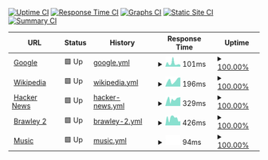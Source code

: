 [![Uptime CI](https://github.com/youngcaptains/upptime/workflows/Uptime%20CI/badge.svg)](https://github.com/youngcaptains/upptime/actions?query=workflow%3A%22Uptime+CI%22)
[![Response Time CI](https://github.com/youngcaptains/upptime/workflows/Response%20Time%20CI/badge.svg)](https://github.com/youngcaptains/upptime/actions?query=workflow%3A%22Response+Time+CI%22)
[![Graphs CI](https://github.com/youngcaptains/upptime/workflows/Graphs%20CI/badge.svg)](https://github.com/youngcaptains/upptime/actions?query=workflow%3A%22Graphs+CI%22)
[![Static Site CI](https://github.com/youngcaptains/upptime/workflows/Static%20Site%20CI/badge.svg)](https://github.com/youngcaptains/upptime/actions?query=workflow%3A%22Static+Site+CI%22)
[![Summary CI](https://github.com/youngcaptains/upptime/workflows/Summary%20CI/badge.svg)](https://github.com/youngcaptains/upptime/actions?query=workflow%3A%22Summary+CI%22)

<!--start: status pages-->
<!-- This summary is generated by Upptime (https://github.com/upptime/upptime) -->
<!-- Do not edit this manually, your changes will be overwritten -->
<!-- prettier-ignore -->
| URL | Status | History | Response Time | Uptime |
| --- | ------ | ------- | ------------- | ------ |
| <img alt="" src="https://icons.duckduckgo.com/ip3/www.google.com.ico" height="13"> [Google](https://www.google.com) | 🟩 Up | [google.yml](https://github.com/youngcaptains/upptime/commits/HEAD/history/google.yml) | <details><summary><img alt="Response time graph" src="./graphs/google/response-time-week.png" height="20"> 101ms</summary><br><a href="https://youngcaptains.github.io/upptime/history/google"><img alt="Response time 95" src="https://img.shields.io/endpoint?url=https%3A%2F%2Fraw.githubusercontent.com%2Fyoungcaptains%2Fupptime%2FHEAD%2Fapi%2Fgoogle%2Fresponse-time.json"></a><br><a href="https://youngcaptains.github.io/upptime/history/google"><img alt="24-hour response time 75" src="https://img.shields.io/endpoint?url=https%3A%2F%2Fraw.githubusercontent.com%2Fyoungcaptains%2Fupptime%2FHEAD%2Fapi%2Fgoogle%2Fresponse-time-day.json"></a><br><a href="https://youngcaptains.github.io/upptime/history/google"><img alt="7-day response time 101" src="https://img.shields.io/endpoint?url=https%3A%2F%2Fraw.githubusercontent.com%2Fyoungcaptains%2Fupptime%2FHEAD%2Fapi%2Fgoogle%2Fresponse-time-week.json"></a><br><a href="https://youngcaptains.github.io/upptime/history/google"><img alt="30-day response time 98" src="https://img.shields.io/endpoint?url=https%3A%2F%2Fraw.githubusercontent.com%2Fyoungcaptains%2Fupptime%2FHEAD%2Fapi%2Fgoogle%2Fresponse-time-month.json"></a><br><a href="https://youngcaptains.github.io/upptime/history/google"><img alt="1-year response time 97" src="https://img.shields.io/endpoint?url=https%3A%2F%2Fraw.githubusercontent.com%2Fyoungcaptains%2Fupptime%2FHEAD%2Fapi%2Fgoogle%2Fresponse-time-year.json"></a></details> | <details><summary><a href="https://youngcaptains.github.io/upptime/history/google">100.00%</a></summary><a href="https://youngcaptains.github.io/upptime/history/google"><img alt="All-time uptime 100.00%" src="https://img.shields.io/endpoint?url=https%3A%2F%2Fraw.githubusercontent.com%2Fyoungcaptains%2Fupptime%2FHEAD%2Fapi%2Fgoogle%2Fuptime.json"></a><br><a href="https://youngcaptains.github.io/upptime/history/google"><img alt="24-hour uptime 100.00%" src="https://img.shields.io/endpoint?url=https%3A%2F%2Fraw.githubusercontent.com%2Fyoungcaptains%2Fupptime%2FHEAD%2Fapi%2Fgoogle%2Fuptime-day.json"></a><br><a href="https://youngcaptains.github.io/upptime/history/google"><img alt="7-day uptime 100.00%" src="https://img.shields.io/endpoint?url=https%3A%2F%2Fraw.githubusercontent.com%2Fyoungcaptains%2Fupptime%2FHEAD%2Fapi%2Fgoogle%2Fuptime-week.json"></a><br><a href="https://youngcaptains.github.io/upptime/history/google"><img alt="30-day uptime 100.00%" src="https://img.shields.io/endpoint?url=https%3A%2F%2Fraw.githubusercontent.com%2Fyoungcaptains%2Fupptime%2FHEAD%2Fapi%2Fgoogle%2Fuptime-month.json"></a><br><a href="https://youngcaptains.github.io/upptime/history/google"><img alt="1-year uptime 100.00%" src="https://img.shields.io/endpoint?url=https%3A%2F%2Fraw.githubusercontent.com%2Fyoungcaptains%2Fupptime%2FHEAD%2Fapi%2Fgoogle%2Fuptime-year.json"></a></details>
| <img alt="" src="https://icons.duckduckgo.com/ip3/en.wikipedia.org.ico" height="13"> [Wikipedia](https://en.wikipedia.org) | 🟩 Up | [wikipedia.yml](https://github.com/youngcaptains/upptime/commits/HEAD/history/wikipedia.yml) | <details><summary><img alt="Response time graph" src="./graphs/wikipedia/response-time-week.png" height="20"> 196ms</summary><br><a href="https://youngcaptains.github.io/upptime/history/wikipedia"><img alt="Response time 211" src="https://img.shields.io/endpoint?url=https%3A%2F%2Fraw.githubusercontent.com%2Fyoungcaptains%2Fupptime%2FHEAD%2Fapi%2Fwikipedia%2Fresponse-time.json"></a><br><a href="https://youngcaptains.github.io/upptime/history/wikipedia"><img alt="24-hour response time 198" src="https://img.shields.io/endpoint?url=https%3A%2F%2Fraw.githubusercontent.com%2Fyoungcaptains%2Fupptime%2FHEAD%2Fapi%2Fwikipedia%2Fresponse-time-day.json"></a><br><a href="https://youngcaptains.github.io/upptime/history/wikipedia"><img alt="7-day response time 196" src="https://img.shields.io/endpoint?url=https%3A%2F%2Fraw.githubusercontent.com%2Fyoungcaptains%2Fupptime%2FHEAD%2Fapi%2Fwikipedia%2Fresponse-time-week.json"></a><br><a href="https://youngcaptains.github.io/upptime/history/wikipedia"><img alt="30-day response time 228" src="https://img.shields.io/endpoint?url=https%3A%2F%2Fraw.githubusercontent.com%2Fyoungcaptains%2Fupptime%2FHEAD%2Fapi%2Fwikipedia%2Fresponse-time-month.json"></a><br><a href="https://youngcaptains.github.io/upptime/history/wikipedia"><img alt="1-year response time 211" src="https://img.shields.io/endpoint?url=https%3A%2F%2Fraw.githubusercontent.com%2Fyoungcaptains%2Fupptime%2FHEAD%2Fapi%2Fwikipedia%2Fresponse-time-year.json"></a></details> | <details><summary><a href="https://youngcaptains.github.io/upptime/history/wikipedia">100.00%</a></summary><a href="https://youngcaptains.github.io/upptime/history/wikipedia"><img alt="All-time uptime 100.00%" src="https://img.shields.io/endpoint?url=https%3A%2F%2Fraw.githubusercontent.com%2Fyoungcaptains%2Fupptime%2FHEAD%2Fapi%2Fwikipedia%2Fuptime.json"></a><br><a href="https://youngcaptains.github.io/upptime/history/wikipedia"><img alt="24-hour uptime 100.00%" src="https://img.shields.io/endpoint?url=https%3A%2F%2Fraw.githubusercontent.com%2Fyoungcaptains%2Fupptime%2FHEAD%2Fapi%2Fwikipedia%2Fuptime-day.json"></a><br><a href="https://youngcaptains.github.io/upptime/history/wikipedia"><img alt="7-day uptime 100.00%" src="https://img.shields.io/endpoint?url=https%3A%2F%2Fraw.githubusercontent.com%2Fyoungcaptains%2Fupptime%2FHEAD%2Fapi%2Fwikipedia%2Fuptime-week.json"></a><br><a href="https://youngcaptains.github.io/upptime/history/wikipedia"><img alt="30-day uptime 100.00%" src="https://img.shields.io/endpoint?url=https%3A%2F%2Fraw.githubusercontent.com%2Fyoungcaptains%2Fupptime%2FHEAD%2Fapi%2Fwikipedia%2Fuptime-month.json"></a><br><a href="https://youngcaptains.github.io/upptime/history/wikipedia"><img alt="1-year uptime 100.00%" src="https://img.shields.io/endpoint?url=https%3A%2F%2Fraw.githubusercontent.com%2Fyoungcaptains%2Fupptime%2FHEAD%2Fapi%2Fwikipedia%2Fuptime-year.json"></a></details>
| <img alt="" src="https://icons.duckduckgo.com/ip3/news.ycombinator.com.ico" height="13"> [Hacker News](https://news.ycombinator.com) | 🟩 Up | [hacker-news.yml](https://github.com/youngcaptains/upptime/commits/HEAD/history/hacker-news.yml) | <details><summary><img alt="Response time graph" src="./graphs/hacker-news/response-time-week.png" height="20"> 329ms</summary><br><a href="https://youngcaptains.github.io/upptime/history/hacker-news"><img alt="Response time 308" src="https://img.shields.io/endpoint?url=https%3A%2F%2Fraw.githubusercontent.com%2Fyoungcaptains%2Fupptime%2FHEAD%2Fapi%2Fhacker-news%2Fresponse-time.json"></a><br><a href="https://youngcaptains.github.io/upptime/history/hacker-news"><img alt="24-hour response time 235" src="https://img.shields.io/endpoint?url=https%3A%2F%2Fraw.githubusercontent.com%2Fyoungcaptains%2Fupptime%2FHEAD%2Fapi%2Fhacker-news%2Fresponse-time-day.json"></a><br><a href="https://youngcaptains.github.io/upptime/history/hacker-news"><img alt="7-day response time 329" src="https://img.shields.io/endpoint?url=https%3A%2F%2Fraw.githubusercontent.com%2Fyoungcaptains%2Fupptime%2FHEAD%2Fapi%2Fhacker-news%2Fresponse-time-week.json"></a><br><a href="https://youngcaptains.github.io/upptime/history/hacker-news"><img alt="30-day response time 331" src="https://img.shields.io/endpoint?url=https%3A%2F%2Fraw.githubusercontent.com%2Fyoungcaptains%2Fupptime%2FHEAD%2Fapi%2Fhacker-news%2Fresponse-time-month.json"></a><br><a href="https://youngcaptains.github.io/upptime/history/hacker-news"><img alt="1-year response time 301" src="https://img.shields.io/endpoint?url=https%3A%2F%2Fraw.githubusercontent.com%2Fyoungcaptains%2Fupptime%2FHEAD%2Fapi%2Fhacker-news%2Fresponse-time-year.json"></a></details> | <details><summary><a href="https://youngcaptains.github.io/upptime/history/hacker-news">100.00%</a></summary><a href="https://youngcaptains.github.io/upptime/history/hacker-news"><img alt="All-time uptime 100.00%" src="https://img.shields.io/endpoint?url=https%3A%2F%2Fraw.githubusercontent.com%2Fyoungcaptains%2Fupptime%2FHEAD%2Fapi%2Fhacker-news%2Fuptime.json"></a><br><a href="https://youngcaptains.github.io/upptime/history/hacker-news"><img alt="24-hour uptime 100.00%" src="https://img.shields.io/endpoint?url=https%3A%2F%2Fraw.githubusercontent.com%2Fyoungcaptains%2Fupptime%2FHEAD%2Fapi%2Fhacker-news%2Fuptime-day.json"></a><br><a href="https://youngcaptains.github.io/upptime/history/hacker-news"><img alt="7-day uptime 100.00%" src="https://img.shields.io/endpoint?url=https%3A%2F%2Fraw.githubusercontent.com%2Fyoungcaptains%2Fupptime%2FHEAD%2Fapi%2Fhacker-news%2Fuptime-week.json"></a><br><a href="https://youngcaptains.github.io/upptime/history/hacker-news"><img alt="30-day uptime 100.00%" src="https://img.shields.io/endpoint?url=https%3A%2F%2Fraw.githubusercontent.com%2Fyoungcaptains%2Fupptime%2FHEAD%2Fapi%2Fhacker-news%2Fuptime-month.json"></a><br><a href="https://youngcaptains.github.io/upptime/history/hacker-news"><img alt="1-year uptime 100.00%" src="https://img.shields.io/endpoint?url=https%3A%2F%2Fraw.githubusercontent.com%2Fyoungcaptains%2Fupptime%2FHEAD%2Fapi%2Fhacker-news%2Fuptime-year.json"></a></details>
| <img alt="" src="https://icons.duckduckgo.com/ip3/cruelajarevents.teambrawley.repl.co.ico" height="13"> [Brawley 2](https://cruelajarevents.teambrawley.repl.co/) | 🟩 Up | [brawley-2.yml](https://github.com/youngcaptains/upptime/commits/HEAD/history/brawley-2.yml) | <details><summary><img alt="Response time graph" src="./graphs/brawley-2/response-time-week.png" height="20"> 426ms</summary><br><a href="https://youngcaptains.github.io/upptime/history/brawley-2"><img alt="Response time 457" src="https://img.shields.io/endpoint?url=https%3A%2F%2Fraw.githubusercontent.com%2Fyoungcaptains%2Fupptime%2FHEAD%2Fapi%2Fbrawley-2%2Fresponse-time.json"></a><br><a href="https://youngcaptains.github.io/upptime/history/brawley-2"><img alt="24-hour response time 493" src="https://img.shields.io/endpoint?url=https%3A%2F%2Fraw.githubusercontent.com%2Fyoungcaptains%2Fupptime%2FHEAD%2Fapi%2Fbrawley-2%2Fresponse-time-day.json"></a><br><a href="https://youngcaptains.github.io/upptime/history/brawley-2"><img alt="7-day response time 426" src="https://img.shields.io/endpoint?url=https%3A%2F%2Fraw.githubusercontent.com%2Fyoungcaptains%2Fupptime%2FHEAD%2Fapi%2Fbrawley-2%2Fresponse-time-week.json"></a><br><a href="https://youngcaptains.github.io/upptime/history/brawley-2"><img alt="30-day response time 457" src="https://img.shields.io/endpoint?url=https%3A%2F%2Fraw.githubusercontent.com%2Fyoungcaptains%2Fupptime%2FHEAD%2Fapi%2Fbrawley-2%2Fresponse-time-month.json"></a><br><a href="https://youngcaptains.github.io/upptime/history/brawley-2"><img alt="1-year response time 457" src="https://img.shields.io/endpoint?url=https%3A%2F%2Fraw.githubusercontent.com%2Fyoungcaptains%2Fupptime%2FHEAD%2Fapi%2Fbrawley-2%2Fresponse-time-year.json"></a></details> | <details><summary><a href="https://youngcaptains.github.io/upptime/history/brawley-2">100.00%</a></summary><a href="https://youngcaptains.github.io/upptime/history/brawley-2"><img alt="All-time uptime 100.00%" src="https://img.shields.io/endpoint?url=https%3A%2F%2Fraw.githubusercontent.com%2Fyoungcaptains%2Fupptime%2FHEAD%2Fapi%2Fbrawley-2%2Fuptime.json"></a><br><a href="https://youngcaptains.github.io/upptime/history/brawley-2"><img alt="24-hour uptime 100.00%" src="https://img.shields.io/endpoint?url=https%3A%2F%2Fraw.githubusercontent.com%2Fyoungcaptains%2Fupptime%2FHEAD%2Fapi%2Fbrawley-2%2Fuptime-day.json"></a><br><a href="https://youngcaptains.github.io/upptime/history/brawley-2"><img alt="7-day uptime 100.00%" src="https://img.shields.io/endpoint?url=https%3A%2F%2Fraw.githubusercontent.com%2Fyoungcaptains%2Fupptime%2FHEAD%2Fapi%2Fbrawley-2%2Fuptime-week.json"></a><br><a href="https://youngcaptains.github.io/upptime/history/brawley-2"><img alt="30-day uptime 100.00%" src="https://img.shields.io/endpoint?url=https%3A%2F%2Fraw.githubusercontent.com%2Fyoungcaptains%2Fupptime%2FHEAD%2Fapi%2Fbrawley-2%2Fuptime-month.json"></a><br><a href="https://youngcaptains.github.io/upptime/history/brawley-2"><img alt="1-year uptime 100.00%" src="https://img.shields.io/endpoint?url=https%3A%2F%2Fraw.githubusercontent.com%2Fyoungcaptains%2Fupptime%2FHEAD%2Fapi%2Fbrawley-2%2Fuptime-year.json"></a></details>
| <img alt="" src="https://icons.duckduckgo.com/ip3/music.youtube.com.ico" height="13"> [Music](https://music.youtube.com) | 🟩 Up | [music.yml](https://github.com/youngcaptains/upptime/commits/HEAD/history/music.yml) | <details><summary><img alt="Response time graph" src="./graphs/music/response-time-week.png" height="20"> 94ms</summary><br><a href="https://youngcaptains.github.io/upptime/history/music"><img alt="Response time 99" src="https://img.shields.io/endpoint?url=https%3A%2F%2Fraw.githubusercontent.com%2Fyoungcaptains%2Fupptime%2FHEAD%2Fapi%2Fmusic%2Fresponse-time.json"></a><br><a href="https://youngcaptains.github.io/upptime/history/music"><img alt="24-hour response time 97" src="https://img.shields.io/endpoint?url=https%3A%2F%2Fraw.githubusercontent.com%2Fyoungcaptains%2Fupptime%2FHEAD%2Fapi%2Fmusic%2Fresponse-time-day.json"></a><br><a href="https://youngcaptains.github.io/upptime/history/music"><img alt="7-day response time 94" src="https://img.shields.io/endpoint?url=https%3A%2F%2Fraw.githubusercontent.com%2Fyoungcaptains%2Fupptime%2FHEAD%2Fapi%2Fmusic%2Fresponse-time-week.json"></a><br><a href="https://youngcaptains.github.io/upptime/history/music"><img alt="30-day response time 99" src="https://img.shields.io/endpoint?url=https%3A%2F%2Fraw.githubusercontent.com%2Fyoungcaptains%2Fupptime%2FHEAD%2Fapi%2Fmusic%2Fresponse-time-month.json"></a><br><a href="https://youngcaptains.github.io/upptime/history/music"><img alt="1-year response time 99" src="https://img.shields.io/endpoint?url=https%3A%2F%2Fraw.githubusercontent.com%2Fyoungcaptains%2Fupptime%2FHEAD%2Fapi%2Fmusic%2Fresponse-time-year.json"></a></details> | <details><summary><a href="https://youngcaptains.github.io/upptime/history/music">100.00%</a></summary><a href="https://youngcaptains.github.io/upptime/history/music"><img alt="All-time uptime 100.00%" src="https://img.shields.io/endpoint?url=https%3A%2F%2Fraw.githubusercontent.com%2Fyoungcaptains%2Fupptime%2FHEAD%2Fapi%2Fmusic%2Fuptime.json"></a><br><a href="https://youngcaptains.github.io/upptime/history/music"><img alt="24-hour uptime 100.00%" src="https://img.shields.io/endpoint?url=https%3A%2F%2Fraw.githubusercontent.com%2Fyoungcaptains%2Fupptime%2FHEAD%2Fapi%2Fmusic%2Fuptime-day.json"></a><br><a href="https://youngcaptains.github.io/upptime/history/music"><img alt="7-day uptime 100.00%" src="https://img.shields.io/endpoint?url=https%3A%2F%2Fraw.githubusercontent.com%2Fyoungcaptains%2Fupptime%2FHEAD%2Fapi%2Fmusic%2Fuptime-week.json"></a><br><a href="https://youngcaptains.github.io/upptime/history/music"><img alt="30-day uptime 100.00%" src="https://img.shields.io/endpoint?url=https%3A%2F%2Fraw.githubusercontent.com%2Fyoungcaptains%2Fupptime%2FHEAD%2Fapi%2Fmusic%2Fuptime-month.json"></a><br><a href="https://youngcaptains.github.io/upptime/history/music"><img alt="1-year uptime 100.00%" src="https://img.shields.io/endpoint?url=https%3A%2F%2Fraw.githubusercontent.com%2Fyoungcaptains%2Fupptime%2FHEAD%2Fapi%2Fmusic%2Fuptime-year.json"></a></details>

<!--end: status pages-->
